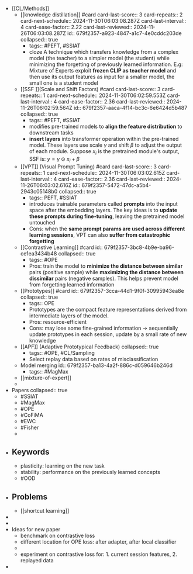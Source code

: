 - [[CL/Methods]]
	- [[knowledge distillation]] #card
	  card-last-score:: 3
	  card-repeats:: 2
	  card-next-schedule:: 2024-11-30T06:03:08.287Z
	  card-last-interval:: 4
	  card-ease-factor:: 2.22
	  card-last-reviewed:: 2024-11-26T06:03:08.287Z
	  id:: 679f2357-a923-4847-a1c7-4e0cddc203de
	  collapsed:: true
		- tags:: #PEFT, #SSIAT
		- cloze A technique which transfers knowledge from a complex model (the teacher) to a simpler model (the student) while minimizing the forgetting of previously learned information. E.g: Mixture of Experts exploit **frozen CLIP as teacher model** and then use its output features as input for a smaller model, the small one is a student model
	- [[SSF ]](Scale and Shift Factors) #card
	  card-last-score:: 3
	  card-repeats:: 1
	  card-next-schedule:: 2024-11-30T06:02:59.553Z
	  card-last-interval:: 4
	  card-ease-factor:: 2.36
	  card-last-reviewed:: 2024-11-26T06:02:59.564Z
	  id:: 679f2357-aaca-4f14-bc3c-6e6424d5b487
	  collapsed:: true
		- tags:: #PEFT, #SSIAT
		- modifies pre-trained models to **align the feature distribution** to downstream tasks
		- **insert layers** into transformer operation within the pre-trained model. These layers use scale $\gamma$ and shift $\beta$ to adjust the output of each module. Suppose $x_i$ is the pretrained module's output, SSF is: $y=\gamma \odot x_i + \beta$
	- [[VPT]] (Visual Prompt Tuning) #card
	  card-last-score:: 3
	  card-repeats:: 1
	  card-next-schedule:: 2024-11-30T06:03:02.615Z
	  card-last-interval:: 4
	  card-ease-factor:: 2.36
	  card-last-reviewed:: 2024-11-26T06:03:02.616Z
	  id:: 679f2357-5472-47dc-a5b4-2943c05148b0
	  collapsed:: true
		- tags:: PEFT, #SSIAT
		- introduces trainable parameters called **prompts** into the input space after the embedding layers. The key ideas is to **update these prompts during fine-tuning**, leaving the pretrained model untouched
		- Cons: when the **same prompt params are used across different learning sessions**, VPT can also **suffer from catastrophic forgetting**
	- [[Contrastive Learning]] #card
	  id:: 679f2357-3bc8-4b9e-ba96-ce1ea3434b48
	  collapsed:: true
		- tags:: #OPE
		- Pros: train the model to **minimize the distance between similar** pairs (positive sample) while **maximizing the distance between dissimilar** pairs (negative samples). This helps prevent model from forgetting learned information
	- [[Prototypes]] #card
	  id:: 679f2357-3cca-44d1-9f0f-30995943ea8e
	  collapsed:: true
		- tags:: OPE
		- Prototypes are the compact feature representations derived from intermediate layers of the model.
		- Pros: resource-efficient
		- Cons: may lose some fine-grained information -> sequentially update prototypes in each session, update by a small rate of new knowledge
	- [[APF]] (Adaptive Prototypical Feedback)
	  collapsed:: true
		- tags:: #OPE, #CL/Sampling
		- Select replay data based on rates of misclassification
	- Model merging
	  id:: 679f2357-ba13-4a2f-886c-d059646b246d
		- tags:: #MagMax
	- [[mixture-of-expert]]
	-
- Papers
  collapsed:: true
	- #SSIAT
	- #MagMax
	- #OPE
	- #CoFiMA
	- #EWC
	- #Fisher
	-
- ## Keywords
	- plasticity: learning on the new task
	- stability: performance on the previously learned concepts
	- #OOD
- ## Problems
	- [[shortcut learning]]
-
-
- Ideas for new paper
	- benchmark on contrastive loss
	- different location for OPE loss: after adapter, after local classifier
	-
	- experiment on contrastive loss for: 1. current session features, 2. replayed data
-
